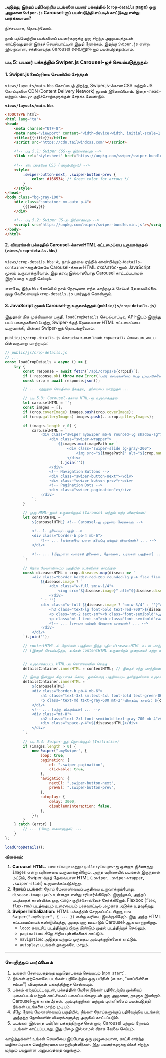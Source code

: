 **அடுத்து, இந்தப் பதிவேற்றிய படங்களை பயனர் பக்கத்தில் (`crop-details` page) ஒரு அழகான `Swiper.js` Carousel-ஐப் பயன்படுத்தி எப்படிக் காட்டுவது என்று பார்க்கலாமா?**

நிச்சயமாக, தொடர்வோம்.

நாம் பதிவேற்றிய படங்களைப் பயனர்களுக்கு ஒரு சிறந்த அனுபவத்துடன் காட்டுவதுதான் இந்தச் செயல்பாட்டின் இறுதி நோக்கம். இதற்கு `Swiper.js` என்ற இலகுவான, சக்திவாய்ந்த Carousel ലൈബ്രറി-ஐப் பயன்படுத்துவோம்.

### படி 5: பயனர் பக்கத்தில் Swiper.js Carousel-ஐச் செயல்படுத்துதல்

#### 1. Swiper.js லைப்ரரியை செயலியில் சேர்த்தல்

`views/layouts/main.hbs` கோப்பைத் திறந்து, Swiper.js-க்கான CSS மற்றும் JS கோப்புகளை CDN (Content Delivery Network) மூலம் இணைப்போம். இதை `<head>` மற்றும் `<body>` குறிச்சொற்களுக்குள் சேர்க்க வேண்டும்.

**`views/layouts/main.hbs`**
```html
<!DOCTYPE html>
<html lang="ta">
<head>
    <meta charset="UTF-8">
    <meta name="viewport" content="width=device-width, initial-scale=1.0">
    <title>{{title}}</title>
    <script src="https://cdn.tailwindcss.com"></script>
    
    <!-- படி 5.1: Swiper CSS-ஐ இணைக்கவும் -->
    <link rel="stylesheet" href="https://unpkg.com/swiper/swiper-bundle.min.css" />
    
    <!-- சில பிரத்யேக CSS (விரும்பினால்) -->
    <style>
        .swiper-button-next, .swiper-button-prev {
            color: #166534; /* Green color for arrows */
        }
    </style>
</head>
<body class="bg-gray-100">
    <div class="container mx-auto p-4">
        {{{body}}}
    </div>

    <!-- படி 5.2: Swiper JS-ஐ இணைக்கவும் -->
    <script src="https://unpkg.com/swiper/swiper-bundle.min.js"></script>
</body>
</html>
```

#### 2. விவரங்கள் பக்கத்தில் Carousel-க்கான HTML கட்டமைப்பை உருவாக்குதல் (`views/crop-details.hbs`)

`views/crop-details.hbs`-ல், நாம் தரவை ஏற்றிக் காண்பிக்கும் `#details-container`-க்குள்ளேயே Carousel-க்கான HTML σκελετός-ஐயும் JavaScript மூலம் உருவாக்குவோம். இது தரவு இல்லாதபோது Carousel காட்டப்படாமல் இருப்பதை உறுதி செய்யும்.

எனவே, இந்த `hbs` கோப்பில் நாம் நேரடியாக எந்த மாற்றமும் செய்யத் தேவையில்லை. முழு வேலையையும் `crop-details.js` பார்த்துக் கொள்ளும்.

#### 3. JavaScript மூலம் Carousel-ஐ உருவாக்குதல் (`public/js/crop-details.js`)

இதுதான் மிக முக்கியமான பகுதி. `loadCropDetails` செயல்பாட்டில், API-இடம் இருந்து படப் பாதைகளைப் பெற்று, Swiper-க்குத் தேவையான HTML கட்டமைப்பை உருவாக்கி, பின்னர் Swiper-ஐத் தொடங்குவோம்.

`public/js/crop-details.js` கோப்பில் உள்ள `loadCropDetails` செயல்பாட்டைப் பின்வருமாறு மாற்றவும்:

```javascript
// public/js/crop-details.js
// ...
const loadCropDetails = async () => {
    try {
        const response = await fetch(`/api/crops/${cropId}`);
        if (!response.ok) throw new Error('பயிர் விவரங்களைப் பெற முடியவில்லை.');
        const crop = await response.json();

        // ... ஏற்றுதல் செய்தியை நீக்குதல், தலைப்பை மாற்றுதல் ...

        // படி 5.3: Carousel-க்கான HTML-ஐ உருவாக்குதல்
        let carouselHTML = '';
        const images = [];
        if (crop.coverImage) images.push(crop.coverImage);
        if (crop.galleryImages) images.push(...crop.galleryImages);

        if (images.length > 0) {
            carouselHTML = `
                <div class="swiper mySwiper mb-8 rounded-lg shadow-lg">
                    <div class="swiper-wrapper">
                        ${images.map(imagePath => `
                            <div class="swiper-slide bg-gray-200">
                                <img src="${imagePath}" alt="${crop.name}" class="w-full h-64 md:h-96 object-cover">
                            </div>
                        `).join('')}
                    </div>
                    <!-- Navigation Buttons -->
                    <div class="swiper-button-next"></div>
                    <div class="swiper-button-prev"></div>
                    <!-- Pagination Dots -->
                    <div class="swiper-pagination"></div>
                </div>
            `;
        }

        // முழு HTML-ஐயும் உருவாக்குதல் (Carousel மற்றும் மற்ற விவரங்கள்)
        let contentHTML = `
            ${carouselHTML} <!-- Carousel-ஐ முதலில் சேர்க்கவும் -->
            
            <!-- 1. தலைப்புப் பகுதி -->
            <div class="border-b pb-4 mb-6">
                <!-- ... (ஏற்கனவே உள்ள தலைப்பு மற்றும் விவரங்கள்) ... -->
            </div>
            
            <!-- ... (மீதமுள்ள வளர்ச்சி நிலைகள், நோய்கள், உரங்கள் பகுதிகள்) ... -->
        `;
        
        // நோய் மேலாண்மைப் பகுதியில் படங்களைக் காட்டுதல்
        const diseasesHTML = crop.diseases.map(disease => `
            <div class="border border-red-200 rounded-lg p-4 flex flex-col sm:flex-row gap-4">
                ${disease.image ? `
                    <div class="w-full sm:w-1/4">
                        <img src="${disease.image}" alt="${disease.diseaseName}" class="rounded-md object-cover w-full h-32">
                    </div>
                ` : ''}
                <div class="w-full ${disease.image ? 'sm:w-3/4' : ''}">
                    <h3 class="text-lg font-bold text-red-700">${disease.diseaseName}</h3>
                    <p class="mt-2 text-sm"><b class="font-semibold">அறிகுறிகள்:</b> ${disease.symptoms}</p>
                    <p class="mt-1 text-sm"><b class="font-semibold">காரணங்கள்:</b> ${disease.causes.join(', ')}</p>
                    <!-- ... (ரசாயன மற்றும் இயற்கை முறைகள்) ... -->
                </div>
            </div>
        `).join('');

        // contentHTML-ல் நோய்கள் பகுதியை இந்த புதிய diseasesHTML உடன் மாற்றவும்
        // (இதைச் செயல்படுத்த, உங்கள் contentHTML உருவாக்கும் முறையைச் சற்று மாற்றியமைக்க வேண்டும்)


        // உருவாக்கப்பட்ட HTML-ஐ கொள்கலனில் செருகு
        detailsContainer.innerHTML = contentHTML; // இதைச் சற்று மாற்றியமைப்போம்

        // இதை இன்னும் சிறப்பாகச் செய்ய, ஒவ்வொரு பகுதியையும் தனித்தனியாக உருவாக்கி இணைப்போம்.
        detailsContainer.innerHTML = `
            ${carouselHTML}
            <div class="border-b pb-4 mb-6">
                <h1 class="text-3xl sm:text-4xl font-bold text-green-800">${crop.name}</h1>
                <p class="text-md text-gray-600 mt-2">விதைப்பு காலம்: ${crop.sowingSeason} | வளர்ச்சி காலம்: ${crop.growthDuration}</p>
            </div>
            <!-- ... (மற்ற விவரங்கள்) ... -->
            <div class="mt-8">
                <h2 class="text-2xl font-semibold text-gray-700 mb-4">நோய் மேலாண்மை</h2>
                <div class="space-y-4">${diseasesHTML}</div>
            </div>
        `;
        
        // படி 5.4: Swiper-ஐத் தொடங்குதல் (Initialize)
        if (images.length > 0) {
            new Swiper(".mySwiper", {
                loop: true,
                pagination: {
                    el: ".swiper-pagination",
                    clickable: true,
                },
                navigation: {
                    nextEl: ".swiper-button-next",
                    prevEl: ".swiper-button-prev",
                },
                autoplay: {
                    delay: 3000,
                    disableOnInteraction: false,
                },
            });
        }
    } catch (error) {
        // ... (பிழை கையாளுதல்) ...
    }
};

loadCropDetails();
```
**விளக்கம்:**
1.  **Carousel HTML:** `coverImage` மற்றும் `galleryImages`-ஐ ஒன்றாக இணைத்து, `images` என்ற வரிசையை உருவாக்குகிறோம். அந்த வரிசையில் படங்கள் இருந்தால் மட்டும், Swiper-க்குத் தேவையான HTML (`.swiper`, `.swiper-wrapper`, `.swiper-slide`) உருவாக்கப்படுகிறது.
2.  **நோய்ப் படங்கள்:** நோய் மேலாண்மைப் பகுதியை உருவாக்கும்போது, `disease.image` புலம் உள்ளதா என்று சரிபார்க்கிறோம். இருந்தால், அந்தப் படத்தைக் காண்பிக்க ஒரு `<img>` குறிச்சொல்லைச் சேர்க்கிறோம். Flexbox (`flex`, `flex-row`) படத்தையும் உரையையும் பக்கவாட்டில் அழகாக அடுக்க உதவுகிறது.
3.  **Swiper Initialization:** HTML பக்கத்தில் செருகப்பட்ட பிறகு, `new Swiper(".mySwiper", { ... })` என்ற வரியை இயக்குகிறோம். இது அந்த HTML கட்டமைப்பைக் கண்டுபிடித்து, அதை ஒரு ஊடாடும் Carousel-ஆக மாற்றுகிறது.
    *   `loop`: கடைசிப் படத்திற்குப் பிறகு மீண்டும் முதல் படத்திற்குச் செல்லும்.
    *   `pagination`: கீழே சிறிய புள்ளிகளைக் காட்டும்.
    *   `navigation`: அடுத்த மற்றும் முந்தைய அம்புக்குறிகளைக் காட்டும்.
    *   `autoplay`: படங்கள் தானாகவே மாறும்.

---

### சோதித்துப் பார்ப்போம்

1.  உங்கள் சேவையகத்தை மறுதொடக்கம் செய்யவும் (`npm start`).
2.  நீங்கள் ஏற்கெனவே படங்கள் பதிவேற்றிய ஒரு பயிரின் (எ.கா., "மாப்பிள்ளை சம்பா") விவரங்கள் பக்கத்திற்குச் செல்லவும்.
3.  பக்கம் ஏற்றப்பட்டவுடன், பக்கத்தின் மேலே நீங்கள் பதிவேற்றிய முக்கியப் புகைப்படம் மற்றும் காட்சியகப் புகைப்படங்களுடன் ஒரு அழகான, தானாக இயங்கும் Carousel-ஐக் காண்பீர்கள். அம்புக்குறிகள் மற்றும் புள்ளிகளைப் பயன்படுத்தி நீங்கள் படங்களை மாற்ற முடியும்.
4.  கீழே நோய் மேலாண்மைப் பகுதியில், நீங்கள் நோய்களுக்குப் பதிவேற்றிய படங்கள், அந்தந்த நோய்களின் விவரங்களுக்கு அருகில் காட்டப்படும்.
5.  படங்கள் இல்லாத பயிரின் பக்கத்திற்குச் சென்றால், Carousel மற்றும் நோய்ப் படங்கள் காட்டப்படாது, இது பிழை இல்லாமல் சீராக வேலை செய்யும்.

வாழ்த்துக்கள்! உங்கள் செயலியை இப்போது ஒரு முழுமையான, காட்சி சார்ந்த வழிகாட்டியாக வெற்றிகரமாக மாற்றியுள்ளீர்கள். இது பயனர்களுக்கு மிகச் சிறந்த மற்றும் பயனுள்ள அனுபவத்தை வழங்கும்.